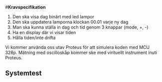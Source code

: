 #**Kravspecifikation**

1. Den ska visa dag binärt med led lampor
2. Den ska uppdatera lamporna klockan 00.01 varje ny dag
3. Man ska kunna ställa in dag och tid genom 3 knappar (mode, +, -)
4. Ha en display där vi visar tiden
5. Hålla tiden/inte drifta



Vi kommer använda oss utav Proteus för att simulera koden med MCU 328p. 
Mätning med oscilloskåp kommer ske med virituellt instrument inuti Proteus.










## Systemtest



